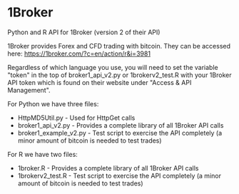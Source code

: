 # 1Broker
Python and R API for 1Broker (version 2 of their API)

1Broker provides Forex and CFD trading with bitcoin.  They can be accessed here:
https://1broker.com/?c=en/action/r&i=3981

Regardless of which language you use, you will need to set the variable "token" in the top of broker1_api_v2.py or 1brokerv2_test.R with your 1Broker API token which is found on their website under "Access & API Management".

For Python we have three files:
* HttpMD5Util.py - Used for HttpGet calls
* broker1_api_v2.py - Provides a complete library of all 1Broker API calls
* broker1_example_v2.py - Test script to exercise the API completely (a minor amount of bitcoin is needed to test trades)

For R we have two files:
* 1broker.R - Provides a complete library of all 1Broker API calls
* 1brokerv2_test.R - Test script to exercise the API completely (a minor amount of bitcoin is needed to test trades)
